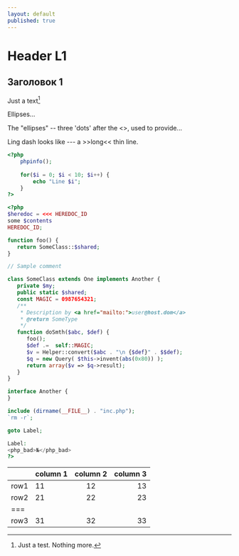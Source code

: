 ```yaml
---
layout: default
published: true
---
```


# Header L1

## Заголовок 1

Just a text[^1]

Ellipses...

The "ellipses" -- three 'dots' after the <<word>>, used to provide...

Ling dash looks like --- a >>long<< thin line.

~~~ php
<?php
    phpinfo();
    
    for($i = 0; $i < 10; $i++) { 
        echo "Line $i";
    }
?>
~~~

~~~ php
<?php
$heredoc = <<< HEREDOC_ID
some $contents
HEREDOC_ID;

function foo() {
   return SomeClass::$shared;
}

// Sample comment

class SomeClass extends One implements Another {
   private $my;
   public static $shared;
   const MAGIC = 0987654321;
   /**
    * Description by <a href="mailto:">user@host.dom</a>
    * @return SomeType
    */
   function doSmth($abc, $def) {
      foo();
      $def .=  self::MAGIC;
      $v = Helper::convert($abc . "\n {$def}" . $$def);
      $q = new Query( $this->invent(abs(0x80)) );
      return array($v => $q->result);
   }
}

interface Another {
}

include (dirname(__FILE__) . "inc.php");
`rm -r`;

goto Label;

Label:
<php_bad>№</php_bad>
?>
~~~



||column 1|column 2| column 3| 
|-|:-|:-:|-:|
|row1|11|12|13|
|row2|21|22|23|
|===
|row3|31|32|33|

[^1]: Just a test. Nothing more.

